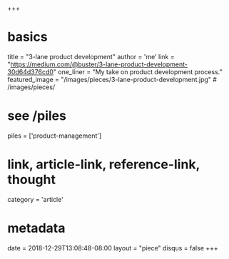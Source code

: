+++
# basics
title     		 = "3-lane product development"
author    		 = 'me'
link      		 = "https://medium.com/@buster/3-lane-product-development-30d64d376cd0"
one_liner 		 = "My take on product development process."
featured_image = "/images/pieces/3-lane-product-development.jpg" # /images/pieces/

# see /piles
piles     		 = ['product-management']

# link, article-link, reference-link, thought
category  		 = 'article' 

# metadata
date      		 = 2018-12-29T13:08:48-08:00
layout    		 = "piece"
disqus    		 = false
+++

